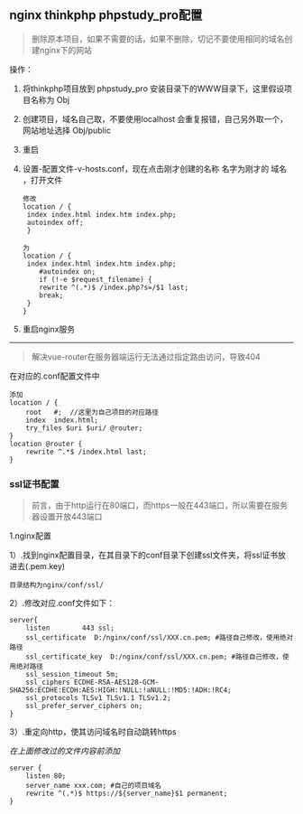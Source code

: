 ## nginx thinkphp phpstudy_pro配置

> 删除原本项目，如果不需要的话，如果不删除，切记不要使用相同的域名创建nginx下的网站
>

操作：

1. 将thinkphp项目放到 phpstudy_pro 安装目录下的WWW目录下，这里假设项目名称为 Obj

2. 创建项目，域名自己取，不要使用localhost 会重复报错，自己另外取一个，网站地址选择 Obj/public

3. 重启

4. 设置-配置文件-v-hosts.conf，现在点击刚才创建的名称 名字为刚才的 域名 ，打开文件

   ```nginx
   修改 
   location / {
   	index index.html index.htm index.php;
   	autoindex off;			
    }
   
   为
   location / {
   	index index.html index.htm index.php;
   	   #autoindex on;
   	   if (!-e $request_filename) {
   	   rewrite ^(.*)$ /index.php?s=/$1 last;
   	   break;
   	}
   }
   ```

5. 重启nginx服务

------



> 解决vue-router在服务器端运行无法通过指定路由访问，导致404
>

在对应的.conf配置文件中

```nginx
添加
location / {
	root   #;  //这里为自己项目的对应路径
	index  index.html;
	try_files $uri $uri/ @router;
}
location @router {
	rewrite ^.*$ /index.html last;
}
```



### ssl证书配置

> 前言，由于http运行在80端口，而https一般在443端口，所以需要在服务器设置开放443端口

1.nginx配置

1）.找到nginx配置目录，在其目录下的conf目录下创建ssl文件夹，将ssl证书放进去(.pem\.key)

`目录结构为nginx/conf/ssl/`

2）.修改对应.conf文件如下：

```nginx
server{
    listen        443 ssl;
    ssl_certificate  D:/nginx/conf/ssl/XXX.cn.pem; #路径自己修改，使用绝对路径
	ssl_certificate_key  D:/nginx/conf/ssl/XXX.cn.pem; #路径自己修改，使用绝对路径
	ssl_session_timeout 5m;
	ssl_ciphers ECDHE-RSA-AES128-GCM-SHA256:ECDHE:ECDH:AES:HIGH:!NULL:!aNULL:!MD5:!ADH:!RC4;
	ssl_protocols TLSv1 TLSv1.1 TLSv1.2;
	ssl_prefer_server_ciphers on;
}
```



3）.重定向http，使其访问域名时自动跳转https

*在上面修改过的文件内容前添加*

```nginx
server {
	listen 80;
	server_name xxx.com; #自己的项目域名
	rewrite ^(.*)$ https://${server_name}$1 permanent; 
}
```

